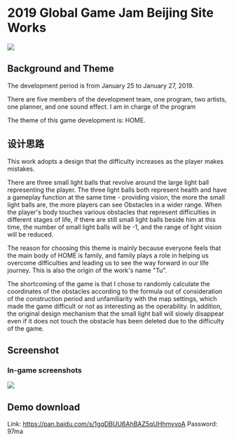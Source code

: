 # 2019 Global Game Jam Beijing Site Works

![](https://pic1.cdncl.net/user/xfause/common_pic/11bc8138feb1212f76db6a699cb1581a.jpg?imageView2/2/w/1280)

## Background and Theme

The development period is from January 25 to January 27, 2019.

There are five members of the development team, one program, two artists, one planner, and one sound effect. I am in charge of the program

The theme of this game development is: HOME.

## 设计思路

This work adopts a design that the difficulty increases as the player makes mistakes.

There are three small light balls that revolve around the large light ball representing the player. The three light balls both represent health and have a gameplay function at the same time - providing vision, the more the small light balls are, the more players can see Obstacles in a wider range. When the player's body touches various obstacles that represent difficulties in different stages of life, if there are still small light balls beside him at this time, the number of small light balls will be -1, and the range of light vision will be reduced.

The reason for choosing this theme is mainly because everyone feels that the main body of HOME is family, and family plays a role in helping us overcome difficulties and leading us to see the way forward in our life journey. This is also the origin of the work's name "Tu".

The shortcoming of the game is that I chose to randomly calculate the coordinates of the obstacles according to the formula out of consideration of the construction period and unfamiliarity with the map settings, which made the game difficult or not as interesting as the operability. In addition, the original design mechanism that the small light ball will slowly disappear even if it does not touch the obstacle has been deleted due to the difficulty of the game.

## Screenshot

### In-game screenshots

![](https://pic1.cdncl.net/user/xfause/common_pic/3719309c9d485d1af4de0765a3cdf869.jpg?imageView2/2/w/1280)

## Demo download

Link: https://pan.baidu.com/s/1gqDBUU6AhBAZ5qUHhmyvoA Password: 97ma
